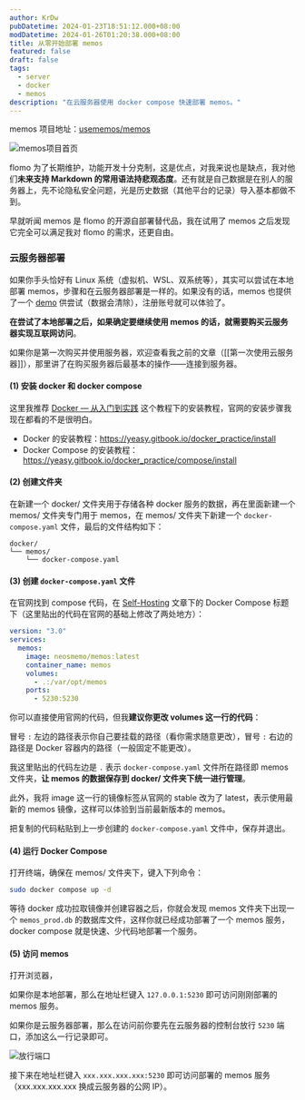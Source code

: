 ```yaml
---
author: KrDw
pubDatetime: 2024-01-23T18:51:12.000+08:00
modDatetime: 2024-01-26T01:20:38.000+08:00
title: 从零开始部署 memos
featured: false
draft: false
tags:
  - server
  - docker
  - memos
description: "在云服务器使用 docker compose 快速部署 memos。"
---
```


memos 项目地址：[usememos/memos](https://github.com/usememos/memos)

![memos项目首页](https://img.kr4.in/2024/05/picgo_9abc564351e582e4de081ee9f6dc6d94.png)

flomo 为了长期维护，功能开发十分克制，这是优点，对我来说也是缺点，我对他们**未来支持 Markdown 的常用语法持悲观态度**。还有就是自己数据是在别人的服务器上，先不论隐私安全问题，光是历史数据（其他平台的记录）导入基本都做不到。

早就听闻 memos 是 flomo 的开源自部署替代品，我在试用了 memos 之后发现它完全可以满足我对 flomo 的需求，还更自由。

### 云服务器部署

如果你手头恰好有 Linux 系统（虚拟机、WSL、双系统等），其实可以尝试在本地部署 memos，步骤和在云服务器部署是一样的。如果没有的话，memos 也提供了一个 [demo](https://demo.usememos.com/) 供尝试（数据会清除），注册账号就可以体验了。

**在尝试了本地部署之后，如果确定要继续使用 memos 的话，就需要购买云服务器实现互联网访问**。

如果你是第一次购买并使用服务器，欢迎查看我之前的文章（[[第一次使用云服务器]]），那里讲了在购买服务器后最基本的操作——连接到服务器。

#### (1) 安装 docker 和 docker compose

这里我推荐 [Docker — 从入门到实践](https://yeasy.gitbook.io/docker_practice/) 这个教程下的安装教程，官网的安装步骤我现在都看的不是很明白。

- Docker 的安装教程：https://yeasy.gitbook.io/docker_practice/install
- Docker Compose 的安装教程：https://yeasy.gitbook.io/docker_practice/compose/install

#### (2) 创建文件夹

在新建一个 docker/ 文件夹用于存储各种 docker 服务的数据，再在里面新建一个 memos/ 文件夹专门用于 memos，在 memos/ 文件夹下新建一个 `docker-compose.yaml` 文件，最后的文件结构如下：

```
docker/
└── memos/
    └── docker-compose.yaml
```

#### (3) 创建 `docker-compose.yaml` 文件

在官网找到 compose 代码，在 [Self-Hosting](https://www.usememos.com/docs/install/self-hosting) 文章下的 Docker Compose 标题下（这里贴出的代码在官网的基础上修改了两处地方）：

```yaml
version: "3.0"
services:
  memos:
    image: neosmemo/memos:latest
    container_name: memos
    volumes:
      - .:/var/opt/memos
    ports:
      - 5230:5230
```

你可以直接使用官网的代码，但我**建议你更改 volumes 这一行的代码**：

冒号 `:` 左边的路径表示你自己要挂载的路径（看你需求随意更改），冒号 `:` 右边的路径是 Docker 容器内的路径（一般固定不能更改）。

我这里贴出的代码左边是 `.` 表示 `docker-compose.yaml` 文件所在路径即 memos 文件夹，**让 memos 的数据保存到 docker/ 文件夹下统一进行管理**。

此外，我将 image 这一行的镜像标签从官网的 stable 改为了 latest，表示使用最新的 memos 镜像，这样可以体验到当前最新版本的 memos。

把复制的代码粘贴到上一步创建的 `docker-compose.yaml` 文件中，保存并退出。

#### (4) 运行 Docker Compose

打开终端，确保在 memos/ 文件夹下，键入下列命令：

```bash
sudo docker compose up -d
```

等待 docker 成功拉取镜像并创建容器之后，你就会发现 memos 文件夹下出现一个 `memos_prod.db` 的数据库文件，这样你就已经成功部署了一个 memos 服务，docker compose 就是快速、少代码地部署一个服务。

#### (5) 访问 memos

打开浏览器，

如果你是本地部署，那么在地址栏键入 `127.0.0.1:5230` 即可访问刚刚部署的 memos 服务。

如果你是云服务器部署，那么在访问前你要先在云服务器的控制台放行 `5230` 端口，添加这么一行记录即可。

![放行端口](https://img.kr4.in/2024/05/picgo_363c72693eb489c7170d9f82df056c77.png)

接下来在地址栏键入 `xxx.xxx.xxx.xxx:5230` 即可访问部署的 memos 服务（xxx.xxx.xxx.xxx 换成云服务器的公网 IP）。
